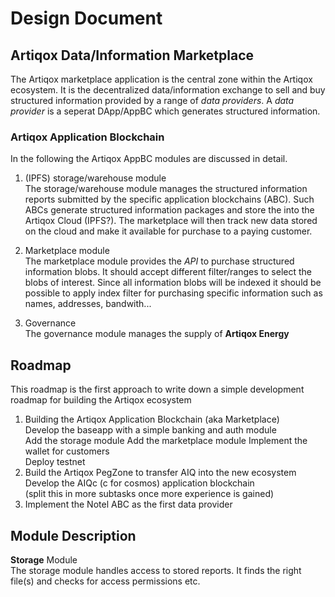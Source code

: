 # Design Document

## Artiqox Data/Information Marketplace
The Artiqox marketplace application is the central zone within the Artiqox ecosystem.
It is the decentralized data/information exchange to sell and buy structured information
provided by a range of *data providers*. A *data provider* is a seperat DApp/AppBC which
generates structured information.

### Artiqox Application Blockchain
In the following the Artiqox AppBC modules are discussed in detail.

1) (IPFS) storage/warehouse module  
The storage/warehouse module manages the structured information reports submitted by 
the specific application blockchains (ABC). Such ABCs generate structured information 
packages and store the into the Artiqox Cloud (IPFS?). The marketplace will then track
new data stored on the cloud and make it available for purchase to a paying customer.

2) Marketplace module  
The marketplace module provides the *API* to purchase structured information blobs.
It should accept different filter/ranges to select the blobs of interest. Since all 
information blobs will be indexed it should be possible to apply index filter for purchasing
specific information such as names, addresses, bandwith...

3) Governance  
The governance module manages the supply of **Artiqox Energy**

## Roadmap
This roadmap is the first approach to write down a simple development roadmap for building
the Artiqox ecosystem
1) Building the Artiqox Application Blockchain (aka Marketplace)  
  Develop the baseapp with a simple banking and auth module  
  Add the storage module
  Add the marketplace module
  Implement the wallet for customers  
  Deploy testnet
2) Build the Artiqox PegZone to transfer AIQ into the new ecosystem
  Develop the AIQc (c for cosmos) application blockchain  
  (split this in more subtasks once more experience is gained)
3) Implement the Notel ABC as the first data provider

## Module Description
**Storage** Module  
The storage module handles access to stored reports. It finds the right file(s) and checks for 
access permissions etc.
